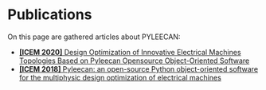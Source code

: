 Publications
============

On this page are gathered articles about PYLEECAN:

* [**[ICEM 2020]** Design Optimization of Innovative Electrical Machines Topologies Based on Pyleecan Opensource Object-Oriented Software](icem.2020.md)
* [**[ICEM 2018]** Pyleecan: an open-source Python object-oriented software for the multiphysic design optimization of electrical machines](icem.2018.md)

